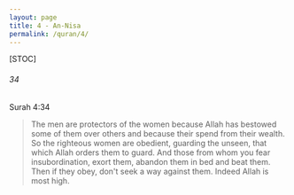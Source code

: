 ```yaml
---
layout: page
title: 4 - An-Nisa
permalink: /quran/4/
---
```


[STOC]
               
###### 34 

Surah 4:34

> The men are protectors of the women because Allah has bestowed some of them over others and because their spend from their wealth. So the righteous women are obedient, guarding the unseen, that which Allah orders them to guard. And those from whom you fear insubordination, exort them, abandon them in bed and beat them. Then if they obey, don't seek a way against them. Indeed Allah is most high.

                                       
